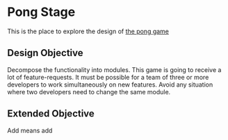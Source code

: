 # Pong Stage

This is the place to explore the design of
[the pong game](https://engin-boot.github.io/get-started/pong-game.html)

## Design Objective

Decompose the functionality into modules.
This game is going to receive a lot of feature-requests.
It must be possible for a team of three or more developers
to work simultaneously on new features.
Avoid any situation where two developers
need to change the same module.

## Extended Objective

Add means add
